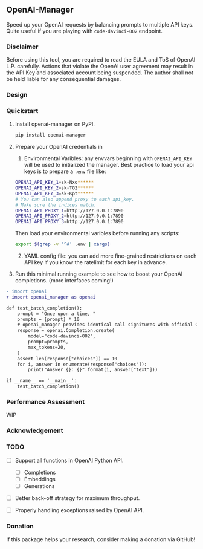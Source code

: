 ## OpenAI-Manager

Speed up your OpenAI requests by balancing prompts to multiple API keys. Quite useful if you are playing with `code-davinci-002` endpoint.

### Disclaimer

Before using this tool, you are required to read the EULA and ToS of OpenAI L.P. carefully. Actions that violate the OpenAI user agreement may result in the API Key and associated account being suspended. The author shall not be held liable for any consequential damages.

### Design


### Quickstart

1. Install openai-manager on PyPI.
   ```bash
   pip install openai-manager
   ```

2. Prepare your OpenAI credentials in 
   1. Environmental Varibles: any envvars beginning with `OPENAI_API_KEY` will be used to initialized the manager. Best practice to load your api keys is to prepare a `.env` file like: 
   
   ```bash
   OPENAI_API_KEY_1=sk-Nxo******
   OPENAI_API_KEY_2=sk-TG2******
   OPENAI_API_KEY_3=sk-Kpt******
   # You can also append proxy to each api_key. 
   # Make sure the indices match.
   OPENAI_API_PROXY_1=http://127.0.0.1:7890
   OPENAI_API_PROXY_2=http://127.0.0.1:7890
   OPENAI_API_PROXY_3=http://127.0.0.1:7890
   ```

   Then load your environmental varibles before running any scripts:
   ```bash
   export $(grep -v '^#' .env | xargs)
   ```

   2. YAML config file: you can add more fine-grained restrictions on each API key if you know the ratelimit for each key in advance.

3. Run this minimal running example to see how to boost your OpenAI completions. (more interfaces coming!)

```diff
- import openai
+ import openai_manager as openai

def test_batch_completion():
    prompt = "Once upon a time, "
    prompts = [prompt] * 10
    # openai_manager provides identical call signitures with official OpenAI Python API
    response = openai.Completion.create(
        model="code-davinci-002",
        prompt=prompts,
        max_tokens=20,
    )
    assert len(response["choices"]) == 10
    for i, answer in enumerate(response["choices"]):
        print("Answer {}: {}".format(i, answer["text"]))

if __name__ == '__main__':
    test_batch_completion()
```


### Performance Assessment

WIP

### Acknowledgement


### TODO

- [ ] Support all functions in OpenAI Python API.
  - [ ] Completions
  - [ ] Embeddings
  - [ ] Generations
- [ ] Better back-off strategy for maximum throughput.
- [ ] Properly handling exceptions raised by OpenAI API.


### Donation

If this package helps your research, consider making a donation via GitHub! 